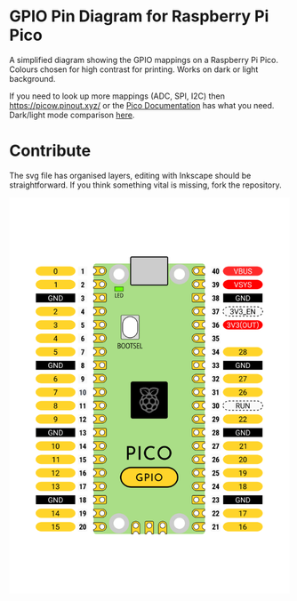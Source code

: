 # GPIO Pin Diagram for Raspberry Pi Pico

A simplified diagram showing the GPIO mappings on a Raspberry Pi Pico. Colours chosen for high contrast for printing. Works on dark or light background.

If you need to look up more mappings (ADC, SPI, I2C) then https://picow.pinout.xyz/ or the [Pico Documentation](https://www.raspberrypi.com/documentation/microcontrollers/pico-series.html) has what you need. Dark/light mode comparison [here](https://files.veeb.ch/raspberry-pi-pico-gpio-pinout.html).

# Contribute

The svg file has organised layers, editing with Inkscape should be straightforward. If you think something vital is missing, fork the repository.

![GPIO diagram](pico-gpio-printout.webp)
